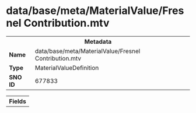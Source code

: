 <h1>data/base/meta/MaterialValue/Fresnel Contribution.mtv</h1><table><tr><th colspan="100%">Metadata</th></tr><tr><td><b>Name</b></td><td>data/base/meta/MaterialValue/Fresnel Contribution.mtv</td></tr><tr><td><b>Type</b></td><td>MaterialValueDefinition</td></tr><tr><td><b>SNO ID</b></td><td>677833</td></tr></table>

<table><tr><th colspan="100%">Fields</th></tr></table>

